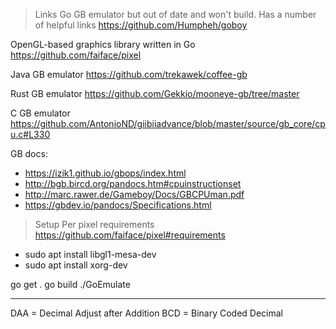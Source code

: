 > Links
Go GB emulator but out of date and won't build. Has a number of helpful links
https://github.com/Humpheh/goboy

OpenGL-based graphics library written in Go
https://github.com/faiface/pixel

Java GB emulator
https://github.com/trekawek/coffee-gb

Rust GB emulator
https://github.com/Gekkio/mooneye-gb/tree/master

C GB emulator
https://github.com/AntonioND/giibiiadvance/blob/master/source/gb_core/cpu.c#L330

GB docs:
- https://izik1.github.io/gbops/index.html
- http://bgb.bircd.org/pandocs.htm#cpuinstructionset
- http://marc.rawer.de/Gameboy/Docs/GBCPUman.pdf
- https://gbdev.io/pandocs/Specifications.html


> Setup
Per pixel requirements https://github.com/faiface/pixel#requirements
- sudo apt install libgl1-mesa-dev
- sudo apt install xorg-dev

go get .
go build
./GoEmulate


------
DAA = Decimal Adjust after Addition
BCD = Binary Coded Decimal
